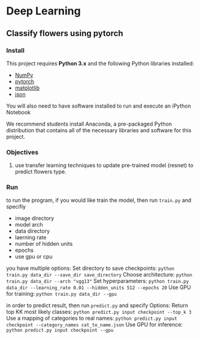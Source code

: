 
# Deep Learning
## Classify flowers using pytorch




### Install

This project requires **Python 3.x** and the following Python libraries installed:

- [NumPy](http://www.numpy.org/)
- [pytorch](https://pytorch.org/)
- [matplotlib](http://matplotlib.org/)
- [json](https://www.json.org/)

You will also need to have software installed to run and execute an iPython Notebook

We recommend students install Anaconda, a pre-packaged Python distribution that contains all of the necessary libraries and software for this project.

### Objectives
1. use transfer learning techniques to update pre-trained model (resnet) to predict flowers type. 




### Run

to run the program, if you would like train the model, then run `train.py` and specifiy 
* image directory
* model arch
* data directory
* laerning rate
* number of hidden units
* epochs
* use gpu or cpu

you have multiple options:
Set directory to save checkpoints: 
`python train.py data_dir --save_dir save_directory`
Choose architecture: 
`python train.py data_dir --arch "vgg13"`
Set hyperparameters: 
`python train.py data_dir --learning_rate 0.01 --hidden_units 512 --epochs 20`
Use GPU for training: 
`python train.py data_dir --gpu`


in order to predict result, then run `predict.py` and specify 
Options:
Return top KK most likely classes: 
`python predict.py input checkpoint --top_k 3`
Use a mapping of categories to real names: 
`python predict.py input checkpoint --category_names cat_to_name.json`
Use GPU for inference: 
`python predict.py input checkpoint --gpu`


